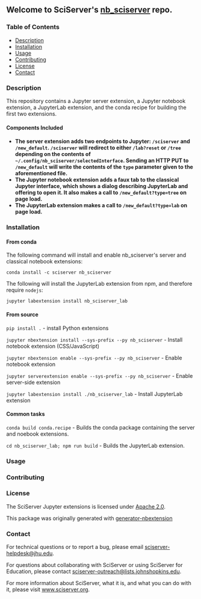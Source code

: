<h2>Welcome to SciServer's <a href='https://github.com/sciserver/nb_sciserver'>nb_sciserver</a> repo.</h2>

<h3>Table of Contents</h3>
<ul>
<li><a href="#description">Description</a></li>
<li><a href="#installation">Installation</a></li>
<li><a href="#usage">Usage</a></li>
<li><a href="#contributing">Contributing</a></li>
<li><a href="#license">License</a></li>
<li><a href="#contact">Contact</a></li>
</ul>

<h3 id="description">Description</h3>

This repository contains a Jupyter server extension, a Jupyter notebook extension, a JupyterLab extension, and the conda recipe for building the first two extensions.

<h4>Components Included<h4>

* The server extension adds two endpoints to Jupyter: `/sciserver` and `/new_default`. `/sciserver` will redirect to either `/lab?reset` or `/tree` depending on the contents of `~/.config/nb_sciserver/selectedInterface`. Sending an HTTP PUT to `/new_default` will write the contents of the `type` parameter given to the aforementioned file.
* The Jupyter notebook extension adds a faux tab to the classical Jupyter interface, which shows a dialog describing JupyterLab and offering to open it. It also makes a call to `/new_default?type=tree` on page load.
* The JupyterLab extension makes a call to `/new_default?type=lab` on page load.

<h3 id="installation">Installation</h3>

<h4>From conda</h4>

The following command will install and enable nb_sciserver's server and classical notebook extensions:

`conda install -c sciserver nb_sciserver`

The following will install the JupyterLab extension from npm, and therefore require `nodejs`:

`jupyter labextension install nb_sciserver_lab`

<h4>From source</h4>

`pip install .` - install Python extensions

`jupyter nbextension install --sys-prefix --py nb_sciserver` - Install notebook extension (CSS/JavaScript)

`jupyter nbextension enable --sys-prefix --py nb_sciserver` - Enable notebook extension

`jupyter serverextension enable --sys-prefix --py nb_sciserver` - Enable server-side extension

`jupyter labextension install ./nb_sciserver_lab` - Install JupyterLab extension

<h4>Common tasks</h4>

`conda build conda.recipe` - Builds the conda package containing the server and noebook extensions.

`cd nb_sciserver_lab; npm run build` - Builds the JupyterLab extension.


<h3 id="usage">Usage</h3>



<h3 id="contributing">Contributing</h3>



<h3 id="license">License</h3>

The SciServer Jupyter extensions is licensed under <a href="http://www.sciserver.org/docs/license/LICENCE.txt" target="_blank">Apache 2.0</a>.

This package was originally generated with [generator-nbextension](https://github.com/Anaconda-Platform/generator-nbextension)

<h3 id="contact">Contact</h3>

For technical questions or to report a bug, please email sciserver-helpdesk@jhu.edu.

For questions about collaborating with SciServer or using SciServer for Education, please contact <a href="mailto:sciserver-outreach@lists.johnshopkins.edu">sciserver-outreach@lists.johnshopkins.edu</a>.

For more information about SciServer, what it is, and what you can do with it, please visit www.sciserver.org.

